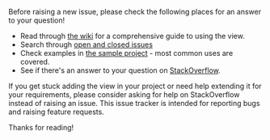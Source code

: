 Before raising a new issue, please check the following places for an answer to your question!

* Read through [the wiki](https://github.com/davemorrissey/subsampling-scale-image-view/wiki) for a comprehensive guide to using the view.
* Search through [open and closed issues](https://github.com/davemorrissey/subsampling-scale-image-view/issues?utf8=%E2%9C%93&q=is%3Aissue)
* Check examples in [the sample project](https://github.com/davemorrissey/subsampling-scale-image-view/tree/master/sample/src/com/davemorrissey/labs/subscaleview/sample) - most common uses are covered.
* See if there's an answer to your question on [StackOverflow](http://stackoverflow.com/).

If you get stuck adding the view in your project or need help extending it for your requirements, please consider asking for help on StackOverflow instead of raising an issue. This issue tracker is intended for reporting bugs and raising feature requests.

Thanks for reading!